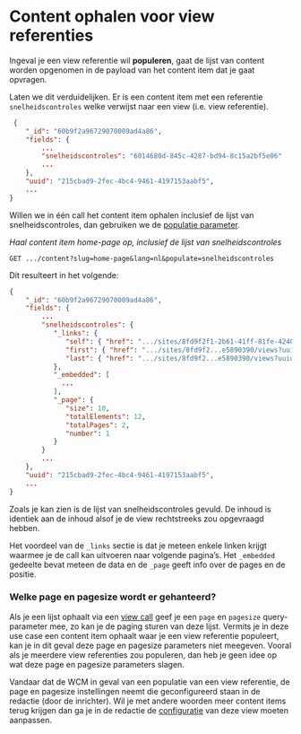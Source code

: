 # Content ophalen voor view referenties
Ingeval je een view referentie wil **populeren**, gaat de lijst van content worden opgenomen in de payload van het content item dat je gaat opvragen.

Laten we dit verduidelijken. Er is een content item met een referentie `snelheidscontroles` welke verwijst naar een view (i.e. view referentie).

```json
 {
    "_id": "60b9f2a96729070009ad4a86",
    "fields": {
        ...
        "snelheidscontroles": "6014680d-845c-4287-bd94-8c15a2bf5e06"
        ...
    },
    "uuid": "215cbad9-2fec-4bc4-9461-4197153aabf5",
    ...
}
```

Willen we in één call het content item ophalen inclusief de lijst van snelheidscontroles, dan gebruiken we de [populatie parameter](/wcmv4/content/content-item-read-related).

*Haal content item home-page op, inclusief de lijst van snelheidscontroles*
```shell
GET .../content?slug=home-page&lang=nl&populate=snelheidscontroles 
```

Dit resulteert in het volgende:

```json
{
    "_id": "60b9f2a96729070009ad4a86",
    "fields": {
        ...
        "snelheidscontroles": {
           "_links": {
              "self": { "href": ".../sites/8fd9f2f1-2b61-41ff-81fe-4240e5890390/views?uuid42bb..." },
              "first": { "href": ".../sites/8fd9f2...e5890390/views?uuid42bb...&page=1&pagesize=10" },
              "last": { "href": ".../sites/8fd9f2...e5890390/views?uuid42bb…&page=2&pagesize=10" }
           },
           "_embedded": [
	         ...
           ],
           "_page": {
              "size": 10,
              "totalElements": 12,
              "totalPages": 2,
              "number": 1
           }
        }
        ...
    },
    "uuid": "215cbad9-2fec-4bc4-9461-4197153aabf5",
    ...
}
```

Zoals je kan zien is de lijst van snelheidscontroles gevuld. De inhoud is identiek aan de inhoud alsof je de view rechtstreeks zou opgevraagd hebben.

Het voordeel van de `_links` sectie is dat je meteen enkele linken krijgt waarmee je de call kan uitvoeren naar volgende pagina’s. Het `_embedded` gedeelte bevat meteen de data en de `_page` geeft info over de pages en de positie. 

### Welke page en pagesize wordt er gehanteerd?
Als je een lijst ophaalt via een [view call](/wcmv4/content/content-views-read) geef je een `page` en `pagesize` query-parameter mee, zo kan je de paging sturen van deze lijst. Vermits je in deze use case een content item ophaalt waar je een view referentie populeert, kan je in dit geval deze page en pagesize parameters niet meegeven. Vooral als je meerdere view referenties zou populeren, dan heb je geen idee op wat deze page en pagesize parameters slagen. 

Vandaar dat de WCM in geval van een populatie van een view referentie, de page en pagesize instellingen neemt die geconfigureerd staan in de redactie (door de inrichter). Wil je met andere woorden meer content items terug krijgen dan ga je in de redactie de [configuratie](/redactie/content/inrichten-views) van deze view moeten aanpassen.
